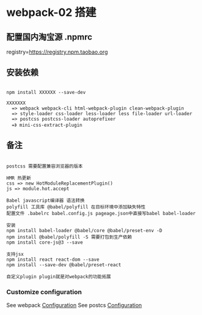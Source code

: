 # webpack-02 搭建

## 配置国内淘宝源 .npmrc

registry=https://registry.npm.taobao.org

## 安装依赖

```

npm install XXXXXX --save-dev

XXXXXXX
  => webpack webpack-cli html-webpack-plugin clean-webpack-plugin
  => style-loader css-loader less-loader less file-loader url-loader
  => postcss postcss-loader autoprefixer
  =》 mini-css-extract-plugin

```

## 备注

```

postcss 需要配置兼容浏览器的版本

HMR 热更新
css => new HotModuleReplacementPlugin()
js => module.hot.accept

Babel javascript编译器 语法转换
polyfill 工具库 @babel/polyfill 在目标环境中添加缺失特性
配置文件 .babelrc babel.config.js pageage.json中直接写babel babel-loader

安装
npm install babel-loader @babel/core @babel/preset-env -D
npm install @babel/polyfill -S 需要打包到生产依赖
npm install core-js@3 --save

支持jsx
npm install react react-dom --save
npm install --save-dev @babel/preset-react

自定义plugin plugin就是对webpack的功能拓展

```

### Customize configuration

See webpack [Configuration](https://webpack.js.org/)
See postcs [Configuration](https://github.com/postcss/postcss/blob/master/docs/README-cn.md)
